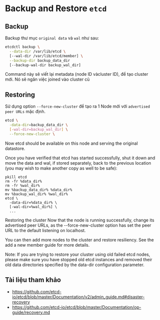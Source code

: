 # Backup and Restore `etcd`
## Backup
Backup thư mục `original data` và `wal` như sau:
```sh
etcdctl backup \
  --data-dir /var/lib/etcd \
  [--wal-dir /var/lib/etcd/member] \
  --backup-dir backup_data_dir
  [--backup-wal-dir backup_wal_dir]
```
Command này sẽ viết lại metadata (node ID vàcluster ID), để tạo cluster mới.  Nó sẽ ngăn việc joined vào cluster cũ

## Restoring 
Sử dụng option `--force-new-cluster` để tạo ra 1 Node mới với `advertised peer URLs` mặc định.
```sh
etcd \
  -data-dir=backup_data_dir \
  [-wal-dir=backup_wal_dir] \
  --force-new-cluster \
```
Now etcd should be available on this node and serving the original datastore.

Once you have verified that etcd has started successfully, shut it down and move the data and wal, if stored separately, back to the previous location (you may wish to make another copy as well to be safe):

    pkill etcd
    rm -fr %data_dir%
    rm -fr %wal_dir%
    mv %backup_data_dir% %data_dir%
    mv %backup_wal_dir% %wal_dir%
    etcd \
      -data-dir=%data_dir% \
      [-wal-dir=%wal_dir%] \
      ...
Restoring the cluster
Now that the node is running successfully, change its advertised peer URLs, as the --force-new-cluster option has set the peer URL to the default listening on localhost.

You can then add more nodes to the cluster and restore resiliency. See the add a new member guide for more details.

Note: If you are trying to restore your cluster using old failed etcd nodes, please make sure you have stopped old etcd instances and removed their old data directories specified by the data-dir configuration parameter.



## Tài liệu tham khảo
- https://github.com/etcd-io/etcd/blob/master/Documentation/v2/admin_guide.md#disaster-recovery
- https://github.com/etcd-io/etcd/blob/master/Documentation/op-guide/recovery.md
